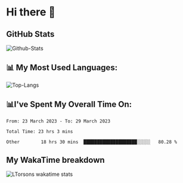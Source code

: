 # Hi there 👋

## GitHub Stats
![Github-Stats](https://github-readme-stats.vercel.app/api?username=ltorson&show_icons=true&theme=radical&count_private=true)

## 📊 My Most Used Languages:
![Top-Langs](https://github-readme-stats.vercel.app/api/top-langs/?username=LTorson&layout=compact&langs_count=10)

## 📊I've Spent My Overall Time On:
<!--START_SECTION:waka-->

```text
From: 23 March 2023 - To: 29 March 2023

Total Time: 23 hrs 3 mins

Other        18 hrs 30 mins  ████████████████████░░░░░   80.28 %
```

<!--END_SECTION:waka-->

## My WakaTime breakdown
![LTorsons wakatime stats](https://github-readme-stats.vercel.app/api/wakatime?username=leetorson&line_height=21)
